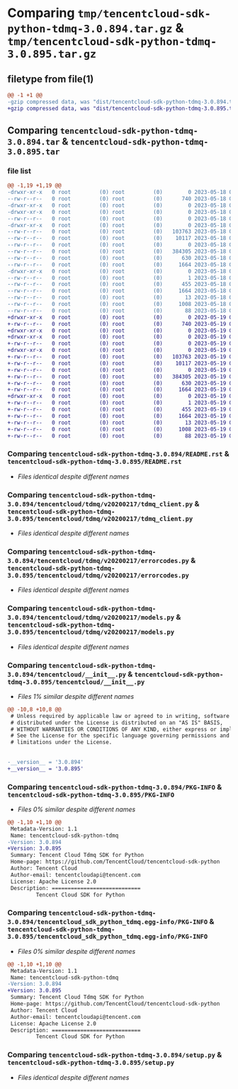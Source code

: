 # Comparing `tmp/tencentcloud-sdk-python-tdmq-3.0.894.tar.gz` & `tmp/tencentcloud-sdk-python-tdmq-3.0.895.tar.gz`

## filetype from file(1)

```diff
@@ -1 +1 @@
-gzip compressed data, was "dist/tencentcloud-sdk-python-tdmq-3.0.894.tar", last modified: Thu May 18 00:38:32 2023, max compression
+gzip compressed data, was "dist/tencentcloud-sdk-python-tdmq-3.0.895.tar", last modified: Fri May 19 03:01:48 2023, max compression
```

## Comparing `tencentcloud-sdk-python-tdmq-3.0.894.tar` & `tencentcloud-sdk-python-tdmq-3.0.895.tar`

### file list

```diff
@@ -1,19 +1,19 @@
-drwxr-xr-x   0 root         (0) root         (0)        0 2023-05-18 00:38:32.000000 tencentcloud-sdk-python-tdmq-3.0.894/
--rw-r--r--   0 root         (0) root         (0)      740 2023-05-18 00:38:32.000000 tencentcloud-sdk-python-tdmq-3.0.894/README.rst
-drwxr-xr-x   0 root         (0) root         (0)        0 2023-05-18 00:38:32.000000 tencentcloud-sdk-python-tdmq-3.0.894/tencentcloud/
-drwxr-xr-x   0 root         (0) root         (0)        0 2023-05-18 00:38:32.000000 tencentcloud-sdk-python-tdmq-3.0.894/tencentcloud/tdmq/
--rw-r--r--   0 root         (0) root         (0)        0 2023-05-18 00:38:32.000000 tencentcloud-sdk-python-tdmq-3.0.894/tencentcloud/tdmq/__init__.py
-drwxr-xr-x   0 root         (0) root         (0)        0 2023-05-18 00:38:32.000000 tencentcloud-sdk-python-tdmq-3.0.894/tencentcloud/tdmq/v20200217/
--rw-r--r--   0 root         (0) root         (0)   103763 2023-05-18 00:38:32.000000 tencentcloud-sdk-python-tdmq-3.0.894/tencentcloud/tdmq/v20200217/tdmq_client.py
--rw-r--r--   0 root         (0) root         (0)    10117 2023-05-18 00:38:32.000000 tencentcloud-sdk-python-tdmq-3.0.894/tencentcloud/tdmq/v20200217/errorcodes.py
--rw-r--r--   0 root         (0) root         (0)        0 2023-05-18 00:38:32.000000 tencentcloud-sdk-python-tdmq-3.0.894/tencentcloud/tdmq/v20200217/__init__.py
--rw-r--r--   0 root         (0) root         (0)   384305 2023-05-18 00:38:32.000000 tencentcloud-sdk-python-tdmq-3.0.894/tencentcloud/tdmq/v20200217/models.py
--rw-r--r--   0 root         (0) root         (0)      630 2023-05-18 00:38:32.000000 tencentcloud-sdk-python-tdmq-3.0.894/tencentcloud/__init__.py
--rw-r--r--   0 root         (0) root         (0)     1664 2023-05-18 00:38:32.000000 tencentcloud-sdk-python-tdmq-3.0.894/PKG-INFO
-drwxr-xr-x   0 root         (0) root         (0)        0 2023-05-18 00:38:32.000000 tencentcloud-sdk-python-tdmq-3.0.894/tencentcloud_sdk_python_tdmq.egg-info/
--rw-r--r--   0 root         (0) root         (0)        1 2023-05-18 00:38:32.000000 tencentcloud-sdk-python-tdmq-3.0.894/tencentcloud_sdk_python_tdmq.egg-info/dependency_links.txt
--rw-r--r--   0 root         (0) root         (0)      455 2023-05-18 00:38:32.000000 tencentcloud-sdk-python-tdmq-3.0.894/tencentcloud_sdk_python_tdmq.egg-info/SOURCES.txt
--rw-r--r--   0 root         (0) root         (0)     1664 2023-05-18 00:38:32.000000 tencentcloud-sdk-python-tdmq-3.0.894/tencentcloud_sdk_python_tdmq.egg-info/PKG-INFO
--rw-r--r--   0 root         (0) root         (0)       13 2023-05-18 00:38:32.000000 tencentcloud-sdk-python-tdmq-3.0.894/tencentcloud_sdk_python_tdmq.egg-info/top_level.txt
--rw-r--r--   0 root         (0) root         (0)     1008 2023-05-18 00:38:32.000000 tencentcloud-sdk-python-tdmq-3.0.894/setup.py
--rw-r--r--   0 root         (0) root         (0)       88 2023-05-18 00:38:32.000000 tencentcloud-sdk-python-tdmq-3.0.894/setup.cfg
+drwxr-xr-x   0 root         (0) root         (0)        0 2023-05-19 03:01:48.000000 tencentcloud-sdk-python-tdmq-3.0.895/
+-rw-r--r--   0 root         (0) root         (0)      740 2023-05-19 03:01:48.000000 tencentcloud-sdk-python-tdmq-3.0.895/README.rst
+drwxr-xr-x   0 root         (0) root         (0)        0 2023-05-19 03:01:48.000000 tencentcloud-sdk-python-tdmq-3.0.895/tencentcloud/
+drwxr-xr-x   0 root         (0) root         (0)        0 2023-05-19 03:01:48.000000 tencentcloud-sdk-python-tdmq-3.0.895/tencentcloud/tdmq/
+-rw-r--r--   0 root         (0) root         (0)        0 2023-05-19 03:01:48.000000 tencentcloud-sdk-python-tdmq-3.0.895/tencentcloud/tdmq/__init__.py
+drwxr-xr-x   0 root         (0) root         (0)        0 2023-05-19 03:01:48.000000 tencentcloud-sdk-python-tdmq-3.0.895/tencentcloud/tdmq/v20200217/
+-rw-r--r--   0 root         (0) root         (0)   103763 2023-05-19 03:01:48.000000 tencentcloud-sdk-python-tdmq-3.0.895/tencentcloud/tdmq/v20200217/tdmq_client.py
+-rw-r--r--   0 root         (0) root         (0)    10117 2023-05-19 03:01:48.000000 tencentcloud-sdk-python-tdmq-3.0.895/tencentcloud/tdmq/v20200217/errorcodes.py
+-rw-r--r--   0 root         (0) root         (0)        0 2023-05-19 03:01:48.000000 tencentcloud-sdk-python-tdmq-3.0.895/tencentcloud/tdmq/v20200217/__init__.py
+-rw-r--r--   0 root         (0) root         (0)   384305 2023-05-19 03:01:48.000000 tencentcloud-sdk-python-tdmq-3.0.895/tencentcloud/tdmq/v20200217/models.py
+-rw-r--r--   0 root         (0) root         (0)      630 2023-05-19 03:01:48.000000 tencentcloud-sdk-python-tdmq-3.0.895/tencentcloud/__init__.py
+-rw-r--r--   0 root         (0) root         (0)     1664 2023-05-19 03:01:48.000000 tencentcloud-sdk-python-tdmq-3.0.895/PKG-INFO
+drwxr-xr-x   0 root         (0) root         (0)        0 2023-05-19 03:01:48.000000 tencentcloud-sdk-python-tdmq-3.0.895/tencentcloud_sdk_python_tdmq.egg-info/
+-rw-r--r--   0 root         (0) root         (0)        1 2023-05-19 03:01:48.000000 tencentcloud-sdk-python-tdmq-3.0.895/tencentcloud_sdk_python_tdmq.egg-info/dependency_links.txt
+-rw-r--r--   0 root         (0) root         (0)      455 2023-05-19 03:01:48.000000 tencentcloud-sdk-python-tdmq-3.0.895/tencentcloud_sdk_python_tdmq.egg-info/SOURCES.txt
+-rw-r--r--   0 root         (0) root         (0)     1664 2023-05-19 03:01:48.000000 tencentcloud-sdk-python-tdmq-3.0.895/tencentcloud_sdk_python_tdmq.egg-info/PKG-INFO
+-rw-r--r--   0 root         (0) root         (0)       13 2023-05-19 03:01:48.000000 tencentcloud-sdk-python-tdmq-3.0.895/tencentcloud_sdk_python_tdmq.egg-info/top_level.txt
+-rw-r--r--   0 root         (0) root         (0)     1008 2023-05-19 03:01:48.000000 tencentcloud-sdk-python-tdmq-3.0.895/setup.py
+-rw-r--r--   0 root         (0) root         (0)       88 2023-05-19 03:01:48.000000 tencentcloud-sdk-python-tdmq-3.0.895/setup.cfg
```

### Comparing `tencentcloud-sdk-python-tdmq-3.0.894/README.rst` & `tencentcloud-sdk-python-tdmq-3.0.895/README.rst`

 * *Files identical despite different names*

### Comparing `tencentcloud-sdk-python-tdmq-3.0.894/tencentcloud/tdmq/v20200217/tdmq_client.py` & `tencentcloud-sdk-python-tdmq-3.0.895/tencentcloud/tdmq/v20200217/tdmq_client.py`

 * *Files identical despite different names*

### Comparing `tencentcloud-sdk-python-tdmq-3.0.894/tencentcloud/tdmq/v20200217/errorcodes.py` & `tencentcloud-sdk-python-tdmq-3.0.895/tencentcloud/tdmq/v20200217/errorcodes.py`

 * *Files identical despite different names*

### Comparing `tencentcloud-sdk-python-tdmq-3.0.894/tencentcloud/tdmq/v20200217/models.py` & `tencentcloud-sdk-python-tdmq-3.0.895/tencentcloud/tdmq/v20200217/models.py`

 * *Files identical despite different names*

### Comparing `tencentcloud-sdk-python-tdmq-3.0.894/tencentcloud/__init__.py` & `tencentcloud-sdk-python-tdmq-3.0.895/tencentcloud/__init__.py`

 * *Files 1% similar despite different names*

```diff
@@ -10,8 +10,8 @@
 # Unless required by applicable law or agreed to in writing, software
 # distributed under the License is distributed on an "AS IS" BASIS,
 # WITHOUT WARRANTIES OR CONDITIONS OF ANY KIND, either express or implied.
 # See the License for the specific language governing permissions and
 # limitations under the License.
 
 
-__version__ = '3.0.894'
+__version__ = '3.0.895'
```

### Comparing `tencentcloud-sdk-python-tdmq-3.0.894/PKG-INFO` & `tencentcloud-sdk-python-tdmq-3.0.895/PKG-INFO`

 * *Files 0% similar despite different names*

```diff
@@ -1,10 +1,10 @@
 Metadata-Version: 1.1
 Name: tencentcloud-sdk-python-tdmq
-Version: 3.0.894
+Version: 3.0.895
 Summary: Tencent Cloud Tdmq SDK for Python
 Home-page: https://github.com/TencentCloud/tencentcloud-sdk-python
 Author: Tencent Cloud
 Author-email: tencentcloudapi@tencent.com
 License: Apache License 2.0
 Description: ============================
         Tencent Cloud SDK for Python
```

### Comparing `tencentcloud-sdk-python-tdmq-3.0.894/tencentcloud_sdk_python_tdmq.egg-info/PKG-INFO` & `tencentcloud-sdk-python-tdmq-3.0.895/tencentcloud_sdk_python_tdmq.egg-info/PKG-INFO`

 * *Files 0% similar despite different names*

```diff
@@ -1,10 +1,10 @@
 Metadata-Version: 1.1
 Name: tencentcloud-sdk-python-tdmq
-Version: 3.0.894
+Version: 3.0.895
 Summary: Tencent Cloud Tdmq SDK for Python
 Home-page: https://github.com/TencentCloud/tencentcloud-sdk-python
 Author: Tencent Cloud
 Author-email: tencentcloudapi@tencent.com
 License: Apache License 2.0
 Description: ============================
         Tencent Cloud SDK for Python
```

### Comparing `tencentcloud-sdk-python-tdmq-3.0.894/setup.py` & `tencentcloud-sdk-python-tdmq-3.0.895/setup.py`

 * *Files identical despite different names*

